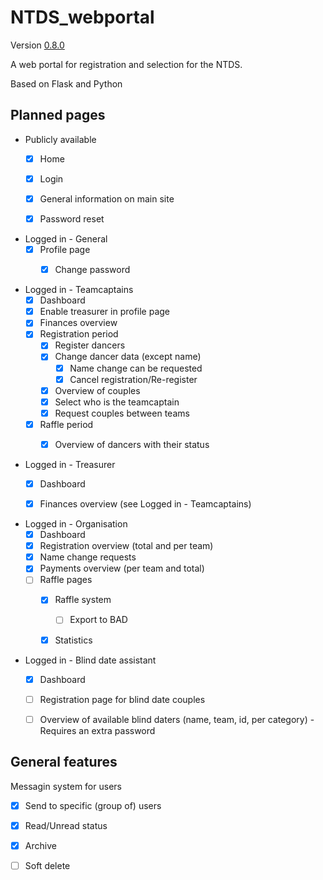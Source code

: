 # NTDS_webportal
Version [0.8.0][CHANGELOG]

A web portal for registration and selection for the NTDS.

Based on Flask and Python


## Planned pages
- Publicly available
  - [x] Home
  - [x] Login
  - [x] General information on main site
  - [x] Password reset


- Logged in - General
  - [x] Profile page
    - [x] Change password


- Logged in - Teamcaptains
  - [x] Dashboard
  - [x] Enable treasurer in profile page
  - [x] Finances overview
  - [x] Registration period
    - [x] Register dancers
    - [x] Change dancer data (except name)
      - [x] Name change can be requested
      - [x] Cancel registration/Re-register
    - [x] Overview of couples
    - [x] Select who is the teamcaptain
    - [x] Request couples between teams
  - [x] Raffle period
    - [x] Overview of dancers with their status


- Logged in - Treasurer
  - [x] Dashboard
  - [x] Finances overview (see Logged in - Teamcaptains)


- Logged in - Organisation
  - [x] Dashboard
  - [x] Registration overview (total and per team)
  - [x] Name change requests
  - [x] Payments overview (per team and total)
  - [ ] Raffle pages
    - [x] Raffle system
      - [ ] Export to BAD
    - [x] Statistics


- Logged in - Blind date assistant
  - [x] Dashboard
  - [ ] Registration page for blind date couples
  - [ ] Overview of available blind daters (name, team, id, per category) - Requires an extra password


## General features
Messagin system for users
  - [x] Send to specific (group of) users
  - [x] Read/Unread status
  - [x] Archive
  - [ ] Soft delete


[CHANGELOG]: ./CHANGELOG.md